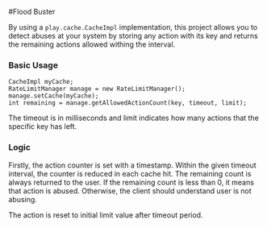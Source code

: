 #Flood Buster

By using a `play.cache.CacheImpl` implementation, this project allows you to detect abuses at your system by storing any action with its key and returns the remaining actions allowed withing the interval.

### Basic Usage

```
CacheImpl myCache;
RateLimitManager manage = new RateLimitManager();
manage.setCache(myCache);
int remaining = manage.getAllowedActionCount(key, timeout, limit); 
```

The timeout is in milliseconds and limit indicates how many actions that the specific key has left.

### Logic
Firstly, the action counter is set with a timestamp. Within the given timeout interval, the counter is reduced in each cache hit. The remaining count is always returned to the user. If the remaining count is less than 0, it means that action is abused. Otherwise, the client should understand user is not abusing. 

The action is reset to initial limit value after timeout period.